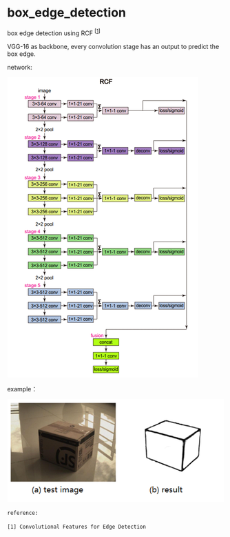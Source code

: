 # box_edge_detection

box edge detection using RCF <sup>[[1]]</sup>

VGG-16 as backbone, every convolution stage has an output to predict the box edge.

network:

![net](net.png)

example：

![example](example.png)

    reference:

    [1] Convolutional Features for Edge Detection

[1]: https://arxiv.org/abs/1612.02103v2Richer "Convolutional Features for Edge Detection"

